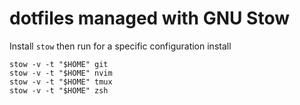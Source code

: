 # dotfiles managed with GNU Stow

Install `stow` then run for a specific configuration install
```
stow -v -t "$HOME" git
stow -v -t "$HOME" nvim
stow -v -t "$HOME" tmux
stow -v -t "$HOME" zsh
```
